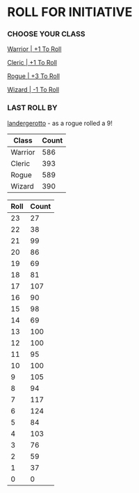 # ROLL FOR INITIATIVE
### CHOOSE YOUR CLASS

[Warrior | +1 To Roll](https://github.com/benjaminsampica/benjaminsampica/issues/new?title=roll%7Cwarrior&body=Just+click+%27Submit+new+issue%27.)

[Cleric | +1 To Roll](https://github.com/benjaminsampica/benjaminsampica/issues/new?title=roll%7Ccleric&body=Just+click+%27Submit+new+issue%27.)

[Rogue | +3 To Roll](https://github.com/benjaminsampica/benjaminsampica/issues/new?title=roll%7Crogue&body=Just+click+%27Submit+new+issue%27.)

[Wizard | -1 To Roll](https://github.com/benjaminsampica/benjaminsampica/issues/new?title=roll%7Cwizard&body=Just+click+%27Submit+new+issue%27.)
### LAST ROLL BY
[landergerotto](https://www.github.com/landergerotto) - as a rogue rolled a 9!

|Class|Count|
|-|-|
|Warrior|586|
|Cleric|393|
|Rogue|589|
|Wizard|390|

|Roll|Count|
|-|-|
|23|27
|22|38
|21|99
|20|86
|19|69
|18|81
|17|107
|16|90
|15|98
|14|69
|13|100
|12|100
|11|95
|10|100
|9|105
|8|94
|7|117
|6|124
|5|84
|4|103
|3|76
|2|59
|1|37
|0|0
